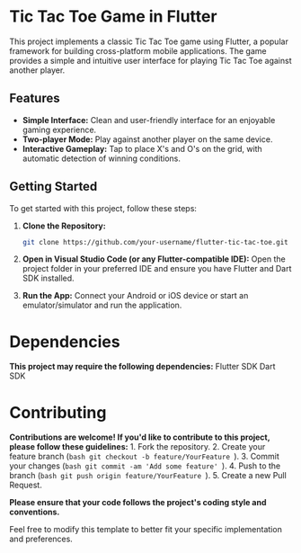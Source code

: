 # Tic Tac Toe Game in Flutter

This project implements a classic Tic Tac Toe game using Flutter, a popular framework for building cross-platform mobile applications. The game provides a simple and intuitive user interface for playing Tic Tac Toe against another player.

## Features

- **Simple Interface:** Clean and user-friendly interface for an enjoyable gaming experience.
- **Two-player Mode:** Play against another player on the same device.
- **Interactive Gameplay:** Tap to place X's and O's on the grid, with automatic detection of winning conditions.

## Getting Started

To get started with this project, follow these steps:

1. **Clone the Repository:** 
   ```bash
   git clone https://github.com/your-username/flutter-tic-tac-toe.git
    ```
2. **Open in Visual Studio Code (or any Flutter-compatible IDE):**
    Open the project folder in your preferred IDE and ensure you have Flutter and Dart SDK installed.

3. **Run the App:**
    Connect your Android or iOS device or start an emulator/simulator and run the application.

# Dependencies

  **This project may require the following dependencies:**
    Flutter SDK
    Dart SDK

# Contributing

  **Contributions are welcome! If you'd like to contribute to this project, please follow these guidelines:**
    1. Fork the repository.
    2. Create your feature branch (```bash git checkout -b feature/YourFeature ```).
    3. Commit your changes (```bash git commit -am 'Add some feature' ```).
    4. Push to the branch (```bash git push origin feature/YourFeature ```).
    5. Create a new Pull Request.

**Please ensure that your code follows the project's coding style and conventions.**

Feel free to modify this template to better fit your specific implementation and preferences.
